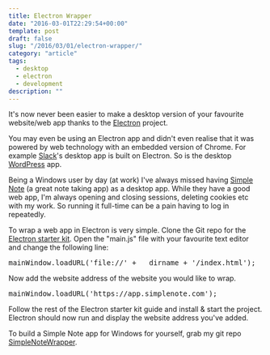 ```yaml
---
title: Electron Wrapper
date: "2016-03-01T22:29:54+00:00"
template: post
draft: false
slug: "/2016/03/01/electron-wrapper/"
category: "article"
tags:
  - desktop
  - electron
  - development
description: ""
---
```


It's now never been easier to make a desktop version of your favourite website/web app thanks to the <a href="http://electron.atom.io">Electron</a> project.

You may even be using an Electron app and didn't even realise that it was powered by web technology with an embedded version of Chrome. For example <a href="https://slack.com">Slack</a>'s desktop app is built on Electron. So is the desktop <a href="https://desktop.wordpress.com">WordPress</a> app.

Being a Windows user by day (at work) I've always missed having <a href="http://simplenote.com">Simple Note</a> (a great note taking app) as a desktop app. While they have a good web app, I'm always opening and closing sessions, deleting cookies etc with my work. So running it full-time can be a pain having to log in repeatedly.

To wrap a web app in Electron is very simple. Clone the Git repo for the <a href="https://github.com/atom/electron-quick-start">Electron starter kit</a>. Open the "main.js" file with your favourite text editor and change the following line:

<pre><span class="s1">mainWindow.</span><span class="s2">loadURL</span><span class="s1">(</span><span class="s3">'file://'</span> <span class="s4">+</span> <span class="s5">__dirname</span> <span class="s4">+</span> <span class="s3">'/index.html'</span><span class="s1">);</span></pre>

Now add the website address of the website you would like to wrap.

<pre><span class="s1">mainWindow.</span><span class="s2">loadURL</span><span class="s1">(</span><span class="s3">'https://app.simplenote.com'</span><span class="s1">);</span></pre>

Follow the rest of the Electron starter kit guide and install &amp; start the project. Electron should now run and display the website address you've added.

To build a Simple Note app for Windows for yourself, grab my git repo <a href="https://github.com/andrewjamesford/SimpleNoteWrapper">SimpleNoteWrapper</a>.

&nbsp;